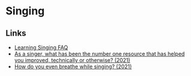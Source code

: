 # Singing

## Links

- [Learning Singing FAQ](https://www.reddit.com/r/singing/wiki/faqs)
- [As a singer, what has been the number one resource that has helped you improved, technically or otherwise? (2021)](https://www.reddit.com/r/singing/comments/l6popy/as_a_singer_what_has_been_the_number_one_resource/)
- [How do you even breathe while singing? (2021)](https://www.reddit.com/r/singing/comments/l8cjmw/how_do_you_even_breathe_while_singing/)

